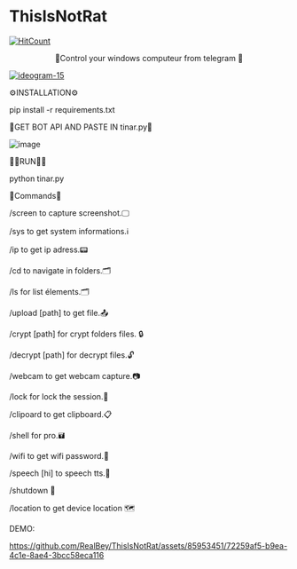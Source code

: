 # ThisIsNotRat
[![HitCount](https://hits.dwyl.com/realb3y/RealBey/ThisIsNotRat.svg?style=flat-square)](http://hits.dwyl.com/realb3y/RealBey/ThisIsNotRat)


<p align="center">
👀Control your windows computeur from telegram 👀


<a href="https://ibb.co/SRWX61h"><img src="https://i.ibb.co/J50Rcbf/ideogram-15.jpg" alt="ideogram-15" border="0"></a>



⚙️INSTALLATION⚙️

pip install -r requirements.txt

🤖GET BOT API AND PASTE IN tinar.py🤖

![image](https://github.com/RealBey/ThisIsNotRat/assets/85953451/e05a6070-e841-45c1-9592-045263ac4499)


🏃🏼RUN🏃🏼

python tinar.py 



📣Commands📣

/screen to capture screenshot.🖵

/sys to get system informations.ℹ️

/ip to get ip adress.📟

/cd to navigate in folders.🗂️

/ls for list élements.🗂️

/upload [path] to get file.📤

/crypt [path] for crypt folders files. 🔒

/decrypt [path] for decrypt files.🔓

/webcam to get webcam capture.📷

/lock for lock the session.🔑

/clipoard to get clipboard.📋

/shell for pro.🖬

/wifi to get wifi password.📶

/speech [hi]  to speech tts.💬

/shutdown  🙅

/location to get device location 🗺️


DEMO:




https://github.com/RealBey/ThisIsNotRat/assets/85953451/72259af5-b9ea-4c1e-8ae4-3bcc58eca116








